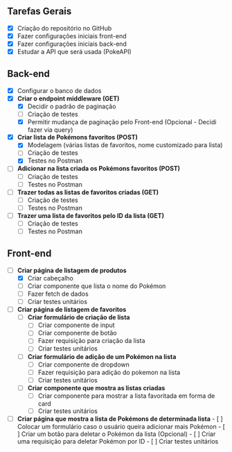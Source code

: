## Tarefas Gerais

- [x] Criação do repositório no GitHub
- [x] Fazer configurações iniciais front-end
- [x] Fazer configurações iniciais back-end
- [x] Estudar a API que será usada (PokeAPI)

## Back-end

- [x]  Configurar o banco de dados
- [x]  **Criar o endpoint middleware (GET)**
	- [x]  Decidir o padrão de paginação
	- [ ]  Criação de testes
	- [x]  Permitir mudança de paginação pelo Front-end (Opcional - Decidi fazer via query)
- [x]  **Criar lista de Pokémons favoritos (POST)**
	- [x]  Modelagem (várias listas de favoritos, nome customizado para lista)
	- [ ]  Criação de testes
	- [x]  Testes no Postman
- [ ]  **Adicionar na lista criada os Pokémons favoritos (POST)**
	- [ ]  Criação de testes
	- [ ]  Testes no Postman
- [ ]  **Trazer todas as listas de favoritos criadas (GET)**
	- [ ]  Criação de testes
	- [ ]  Testes no Postman
- [ ] **Trazer uma lista de favoritos pelo ID da lista (GET)**
	- [ ]  Criação de testes 
	- [ ]  Testes no Postman

## Front-end

- [ ] **Criar página de listagem de produtos**
	- [x]  Criar cabeçalho
	- [ ]  Criar componente que lista o nome do Pokémon
	- [ ]  Fazer fetch de dados
	- [ ]  Criar testes unitários
- [ ]  **Criar página de listagem de favoritos**
	- [ ]  **Criar formulário de criação de lista**
		- [ ]  Criar componente de input
		- [ ]  Criar componente de botão
		- [ ]  Fazer requisição para criação da lista
		- [ ]  Criar testes unitários
	- [ ]  **Criar formulário de adição de um Pokémon na lista**
		- [ ]  Criar componente de dropdown
		- [ ]  Fazer requisição para adição do pokemon na lista
		- [ ]  Criar testes unitários
	- [ ]  **Criar componente que mostra as listas criadas**
		- [ ]  Criar componente para mostrar a lista favoritada em forma de card
		- [ ]  Criar testes unitários
- [ ]  **Criar página que mostra a lista de Pokémons de determinada lista**
		- [ ]  Colocar um formulário caso o usuário queira adicionar mais Pokémon
		- [ ]  Criar um botão para deletar o Pokémon da lista (Opcional)
		- [ ]  Criar uma requisição para deletar Pokémon por ID
		- [ ]  Criar testes unitários
